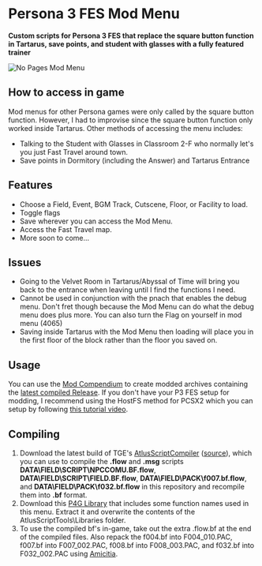 # Persona 3 FES Mod Menu
**Custom scripts for Persona 3 FES that replace the square button function in Tartarus, save points, and student with glasses with a fully featured trainer**

![No Pages Mod Menu](https://i.imgur.com/a2wzDYM.png)
## How to access in game
Mod menus for other Persona games were only called by the square button function.  However, I had to improvise since the square button function only worked inside Tartarus.  Other methods of accessing the menu includes:
- Talking to the Student with Glasses in Classroom 2-F who normally let's you just Fast Travel around town.
- Save points in Dormitory (including the Answer) and Tartarus Entrance

## Features
- Choose a Field, Event, BGM Track, Cutscene, Floor, or Facility to load.
- Toggle flags
- Save wherever you can access the Mod Menu.
- Access the Fast Travel map.
- More soon to come...

## Issues
- Going to the Velvet Room in Tartarus/Abyssal of Time will bring you back to the entrance when leaving until I find the functions I need.
- Cannot be used in conjunction with the pnach that enables the debug menu.  Don't fret though because the Mod Menu can do what the debug menu does plus more.  You can also turn the Flag on yourself in mod menu (4065)
- Saving inside Tartarus with the Mod Menu then loading will place you in the first floor of the block rather than the floor you saved on.

## Usage
You can use the [Mod Compendium](https://amicitia.github.io/post/modcompendium) to create modded archives containing the [latest compiled Release](https://github.com/ShrineFox/Persona-4-Golden-Mod-Menu/releases).
If you don't have your P3 FES setup for modding, I recommend using the HostFS method for PCSX2 which you can setup by following [this tutorial video](https://www.youtube.com/watch?v=0Jft05FbFLw&feature=youtu.be&ab_channel=ShrineFox).

## Compiling
1. Download the latest build of TGE's [AtlusScriptCompiler](https://ci.appveyor.com/project/TGEnigma/atlusscripttoolchain/build/artifacts) ([source](https://github.com/TGEnigma/AtlusScriptToolchain)), which you can use to compile the **.flow** and **.msg** scripts **DATA\FIELD\SCRIPT\NPCCOMU.BF.flow**, **DATA\FIELD\SCRIPT\FIELD.BF.flow**, **DATA\FIELD\PACK\f007.bf.flow**, and **DATA\FIELD\PACK\f032.bf.flow** in this repository and recompile them into **.bf** format.
2. Download this [P4G Library](https://github.com/Tupelov/Persona-Library) that includes some function names used in this menu. Extract it and overwrite the contents of the AtlusScriptTools\Libraries folder.
3. To use the compiled bf's in-game, take out the extra .flow.bf at the end of the compiled files.  Also repack the f004.bf into F004\_010.PAC, f007.bf into F007\_002.PAC, f008.bf into F008\_003.PAC, and f032.bf into F032\_002.PAC using [Amicitia](https://github.com/TGEnigma/Amicitia/releases/tag/v1.9.5).

